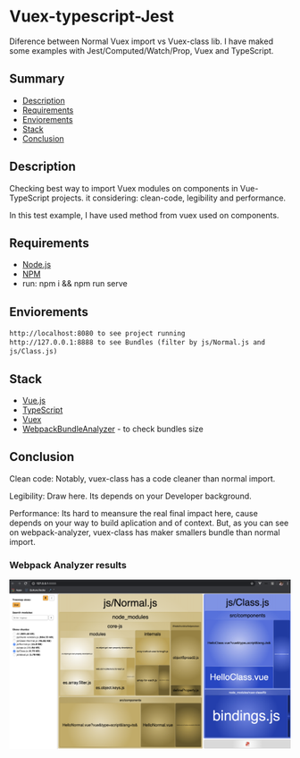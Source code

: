 
# Vuex-typescript-Jest
Diference between Normal Vuex import vs Vuex-class lib.
I have maked some examples with Jest/Computed/Watch/Prop, Vuex and TypeScript.

## Summary
- [Description](#description)
- [Requirements](#requirements)
- [Enviorements](#enviorements)
- [Stack](#stack)
- [Conclusion](#conclusion)

## Description
  Checking best way to import Vuex modules on components in Vue-TypeScript projects. it considering:
  clean-code, legibility and performance. 

  In this test example, I have used method from vuex used on components.

## Requirements
  - [Node.js](https://nodejs.org/en/)
  - [NPM](https://www.npmjs.com/)
  - run: npm i && npm run serve

## Enviorements
    http://localhost:8080 to see project running
    http://127.0.0.1:8888 to see Bundles (filter by js/Normal.js and js/Class.js)

## Stack
- [Vue.js](https://vuejs.org)
- [TypeScript](https://www.typescriptlang.org/)
- [Vuex](https://vuex.vuejs.org/) 
- [WebpackBundleAnalyzer](https://www.npmjs.com/package/vue-cli-plugin-webpack-bundle-analyzer) - to check bundles size

## Conclusion
Clean code: Notably, vuex-class has a code cleaner than normal import.

Legibility: Draw here. Its depends on your Developer background.

Performance: Its hard to meansure the real final impact here, cause depends on your way to build aplication and of context. But, as you can see on webpack-analyzer, vuex-class has maker smallers bundle than normal import.

### Webpack Analyzer results
![Screenshot](/public/img/printscreen-webpack-analyzer-result.png)



